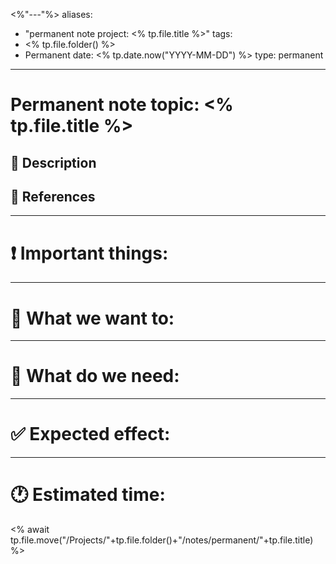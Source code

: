 <%"---"%>
aliases:
  - "permanent note project: <% tp.file.title %>"
tags:
  - <% tp.file.folder() %>
  - Permanent
date: <% tp.date.now("YYYY-MM-DD") %>
type: permanent
---


# Permanent note topic: <% tp.file.title %>

## 📝 Description

## 🔗 References

---
# ❗ Important things:


---
# 🤔 What we want to: 


---
# 🤝 What do we need:


---
# ✅ Expected effect:


---
# 🕐 Estimated time:



<% await tp.file.move("/Projects/"+tp.file.folder()+"/notes/permanent/"+tp.file.title) %>
